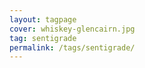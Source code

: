 ```yaml
---
layout: tagpage
cover: whiskey-glencairn.jpg
tag: sentigrade
permalink: /tags/sentigrade/ 
---
```


